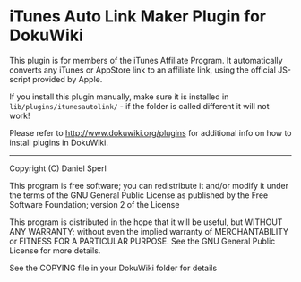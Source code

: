 # iTunes Auto Link Maker Plugin for DokuWiki #

This plugin is for members of the iTunes Affiliate Program.
It automatically converts any iTunes or AppStore link to an affiliate link, using the official JS-script provided by Apple.

If you install this plugin manually, make sure it is installed in
`lib/plugins/itunesautolink/` - if the folder is called different it
will not work!

Please refer to http://www.dokuwiki.org/plugins for additional info
on how to install plugins in DokuWiki.

----
Copyright (C) Daniel Sperl

This program is free software; you can redistribute it and/or modify
it under the terms of the GNU General Public License as published by
the Free Software Foundation; version 2 of the License

This program is distributed in the hope that it will be useful,
but WITHOUT ANY WARRANTY; without even the implied warranty of
MERCHANTABILITY or FITNESS FOR A PARTICULAR PURPOSE.  See the
GNU General Public License for more details.

See the COPYING file in your DokuWiki folder for details
